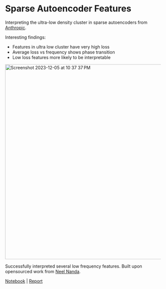 # Sparse Autoencoder Features

Interpreting the ultra-low density cluster in sparse autoencoders from [Anthropic](https://transformer-circuits.pub/2023/monosemantic-features/index.html#appendix-feature-density).

Interesting findings:
- Features in ultra low cluster have very high loss  
- Average loss vs frequency shows phase transition
- Low loss features more likely to be interpretable
<img width="629" alt="Screenshot 2023-12-05 at 10 37 37 PM" src="https://github.com/pavanyellow/sparse-autoencoder/assets/17449478/8a119de6-b283-4dbb-bfdf-f59c2b84dd1f">

Successfully interpreted several low frequency features. Built upon opensourced work from [Neel Nanda](https://www.alignmentforum.org/posts/fKuugaxt2XLTkASkk/open-source-replication-and-commentary-on-anthropic-s).

[Notebook](https://colab.research.google.com/drive/19WG5bpa0vatr71cFf6qFSJcOZT8f34xi) | [Report](https://docs.google.com/document/d/1WIT25qFlbU3MgrvTbl-Q3PhccBpNvRpZhuNlfSNhOq8/edit)

